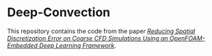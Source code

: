 # Deep-Convection
This repository contains the code from the paper [_Reducing Spatial Discretization Error on Coarse CFD Simulations Using an OpenFOAM-Embedded Deep Learning Framework_](https://arxiv.org/abs/2405.07441).

